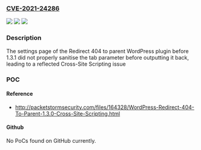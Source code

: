 ### [CVE-2021-24286](https://cve.mitre.org/cgi-bin/cvename.cgi?name=CVE-2021-24286)
![](https://img.shields.io/static/v1?label=Product&message=Redirect%20404%20to%20parent&color=blue)
![](https://img.shields.io/static/v1?label=Version&message=1.3.1%3C%201.3.1%20&color=brighgreen)
![](https://img.shields.io/static/v1?label=Vulnerability&message=CWE-79%20Cross-site%20Scripting%20(XSS)&color=brighgreen)

### Description

The settings page of the Redirect 404 to parent WordPress plugin before 1.3.1 did not properly sanitise the tab parameter before outputting it back, leading to a reflected Cross-Site Scripting issue

### POC

#### Reference
- http://packetstormsecurity.com/files/164328/WordPress-Redirect-404-To-Parent-1.3.0-Cross-Site-Scripting.html

#### Github
No PoCs found on GitHub currently.

